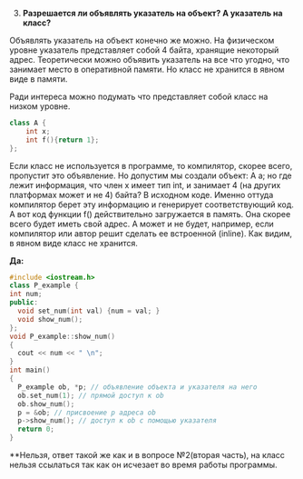 003. **Разрешается ли объявлять указатель на объект? А указатель на класс?**  

Объявлять указатель на объект конечно же можно. На физическом уровне указатель представляет собой 4 байта, хранящие некоторый адрес. Теоретически можно объявить указатель на все что угодно, что занимает место в оперативной памяти. Но класс не хранится в явном виде в памяти.

Ради интереса можно подумать что представляет собой класс на низком уровне.

```c++
class A {
    int x;
    int f(){return 1};
};
```

Если класс не используется в программе, то компилятор, скорее всего, пропустит это объявление. Но допустим мы создали объект: A a; но где лежит информация, что член x имеет тип int, и занимает 4 (на других платформах может и не 4) байта? В исходном коде. Именно оттуда компилятор берет эту информацию и генерирует соответствующий код.
А вот код функции f() действительно загружается в память. Она скорее всего будет иметь свой адрес. А может и не будет, например, если компилятор или автор решит сделать ее встроенной (inline).
Как видим, в явном виде класс не хранится.

**Да:**
```c++
#include <iostream.h>
class P_example {
int num;
public:
  void set_num(int val) {num = val; }
  void show_num();
};
void P_example::show_num()
{
  cout << num << " \n";
}
int main()
{
  P_example ob, *p; // объявление объекта и указателя на него
  ob.set_num(1); // прямой доступ к ob
  ob.show_num();
  р = &ob; // присвоение р адреса ob
  p->show_num(); // доступ к ob с помощью указателя
  return 0;
}
```
**Нельзя, ответ такой же как и в вопросе №2(вторая часть), на класс нельзя ссылаться так как он исчезает во время работы программы. 
